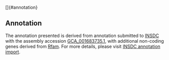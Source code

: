 []{#annotation}

Annotation
----------

The annotation presented is derived from annotation submitted to
[INSDC](http://www.insdc.org) with the assembly accession
[GCA\_001683735.1](http://www.ebi.ac.uk/ena/data/view/GCA_001683735.1),
with additional non-coding genes derived from
[Rfam](http://rfam.xfam.org/). For more details, please visit [INSDC
annotation
import](http://ensemblgenomes.org/info/data/insdc_annotation).
